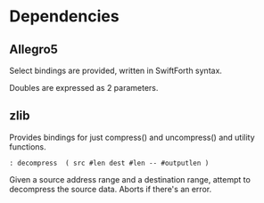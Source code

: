 # Dependencies

## Allegro5

Select bindings are provided, written in SwiftForth syntax.

Doubles are expressed as 2 parameters.

## zlib

Provides bindings for just compress\(\) and uncompress\(\) and utility functions.

```text
: decompress  ( src #len dest #len -- #outputlen )
```

Given a source address range and a destination range, attempt to decompress the source data. Aborts if there's an error.

